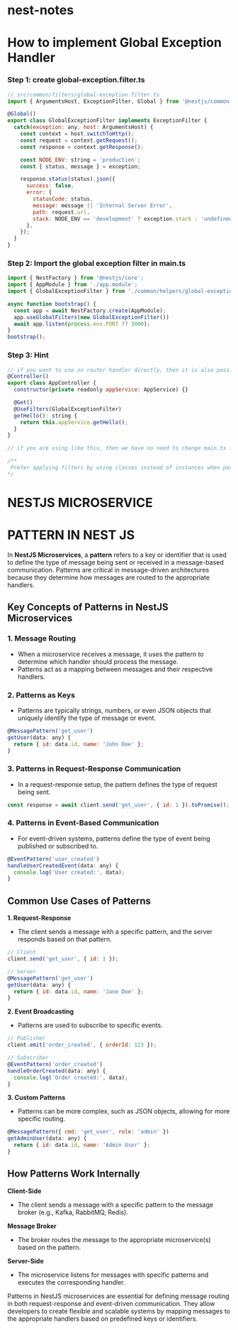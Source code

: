 # nest-notes

# How to implement Global Exception Handler

### Step 1: create global-exception.filter.ts
```javascript
// src/common/filters/global-exception.filter.ts
import { ArgumentsHost, ExceptionFilter, Global } from '@nestjs/common';

@Global()
export class GlobalExceptionFilter implements ExceptionFilter {
  catch(exception: any, host: ArgumentsHost) {
    const context = host.switchToHttp();
    const request = context.getRequest();
    const response = context.getResponse();

    const NODE_ENV: string = 'production';
    const { status, message } = exception;

    response.status(status).json({
      success: false,
      error: {
        statusCode: status,
        message: message || 'Internal Server Error',
        path: request.url,
        stack: NODE_ENV == 'development' ? exception.stack : 'undefined',
      },
    });
  }
}
```

### Step 2: Import the global exception filter in main.ts
```javascript
import { NestFactory } from '@nestjs/core';
import { AppModule } from './app.module';
import { GlobalExceptionFilter } from './common/helpers/global-exception.filter';

async function bootstrap() {
  const app = await NestFactory.create(AppModule);
  app.useGlobalFilters(new GlobalExceptionFilter())
  await app.listen(process.env.PORT ?? 3000);
}
bootstrap();

```
### Step 3: Hint
```javascript
// if you want to use on router handler directly, then it is also possible
@Controller()
export class AppController {
  constructor(private readonly appService: AppService) {}

  @Get()
  @UseFilters(GlobalExceptionFilter) 
  getHello(): string {
    return this.appService.getHello();
  }
}

// if you are using like this, then we have no need to change main.ts file

/**
 Prefer applying filters by using classes instead of instances when possible. It reduces memory usage since Nest can easily reuse instances of the same class across your entire module.
*/
```

# NESTJS MICROSERVICE

# PATTERN IN NEST JS
In **NestJS Microservices**, a **pattern** refers to a key or identifier that is used to define the type of message being sent or received in a message-based communication. Patterns are critical in message-driven architectures because they determine how messages are routed to the appropriate handlers.

## Key Concepts of Patterns in NestJS Microservices
### 1. Message Routing
- When a microservice receives a message, it uses the pattern to determine which handler should process the message.
- Patterns act as a mapping between messages and their respective handlers.

### 2. Patterns as Keys
- Patterns are typically strings, numbers, or even JSON objects that uniquely identify the type of message or event.
```javascript
@MessagePattern('get_user')
getUser(data: any) {
  return { id: data.id, name: 'John Doe' };
}
```
### 3. Patterns in Request-Response Communication
- In a request-response setup, the pattern defines the type of request being sent.
```javascript
const response = await client.send('get_user', { id: 1 }).toPromise();
```
### 4. Patterns in Event-Based Communication
- For event-driven systems, patterns define the type of event being published or subscribed to.
```javascript
@EventPattern('user_created')
handleUserCreatedEvent(data: any) {
  console.log('User created:', data);
}
```

## Common Use Cases of Patterns
**1. Request-Response**
- The client sends a message with a specific pattern, and the server responds based on that pattern.
```javascript
// Client
client.send('get_user', { id: 1 });

// Server
@MessagePattern('get_user')
getUser(data: any) {
  return { id: data.id, name: 'Jane Doe' };
}
```

**2. Event Broadcasting**
- Patterns are used to subscribe to specific events.
```javascript
// Publisher
client.emit('order_created', { orderId: 123 });

// Subscriber
@EventPattern('order_created')
handleOrderCreated(data: any) {
  console.log('Order created:', data);
}
```

**3. Custom Patterns**
- Patterns can be more complex, such as JSON objects, allowing for more specific routing.
```javascript
@MessagePattern({ cmd: 'get_user', role: 'admin' })
getAdminUser(data: any) {
  return { id: data.id, name: 'Admin User' };
}
```

## How Patterns Work Internally
**Client-Side**
- The client sends a message with a specific pattern to the message broker (e.g., Kafka, RabbitMQ, Redis).

**Message Broker**
- The broker routes the message to the appropriate microservice(s) based on the pattern.

**Server-Side**
- The microservice listens for messages with specific patterns and executes the corresponding handler.

Patterns in NestJS microservices are essential for defining message routing in both request-response and event-driven communication. They allow developers to create flexible and scalable systems by mapping messages to the appropriate handlers based on predefined keys or identifiers.

